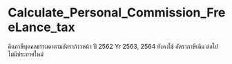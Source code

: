 # Calculate_Personal_Commission_FreeLance_tax
คิดภาษีบุคคลธรรมดาตามอัตราก้าวหน้า ปี 2562
Yr 2563, 2564 ยังคงใช้ อัตราภาษีเดิม ต่อไปไม่มีประกาศใหม่

